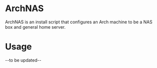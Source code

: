 # ArchNAS

ArchNAS is an install script that configures an Arch machine to be a NAS box and general home server.

# Usage
--to be updated--
